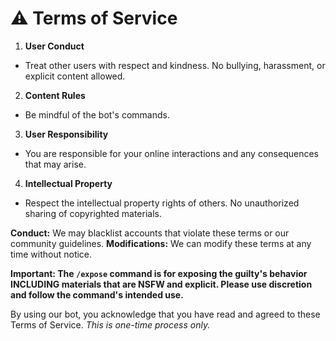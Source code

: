 # ⚠️ __Terms of Service__
1. **User Conduct**
 - Treat other users with respect and kindness. No bullying, harassment, or explicit content allowed.
2. **Content Rules**
 - Be mindful of the bot's commands.
3. **User Responsibility**
 - You are responsible for your online interactions and any consequences that may arise.
4. **Intellectual Property**
 - Respect the intellectual property rights of others. No unauthorized sharing of copyrighted materials.

**Conduct:** We may blacklist accounts that violate these terms or our community guidelines.
**Modifications:** We can modify these terms at any time without notice.

**Important: The `/expose` command is for exposing the guilty's behavior INCLUDING materials that are NSFW and explicit. Please use discretion and follow the command's intended use.**

By using our bot, you acknowledge that you have read and agreed to these Terms of Service.
*This is one-time process only.*
